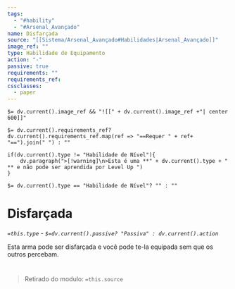 ```yaml
---
tags:
  - "#hability"
  - "#Arsenal_Avançado"
name: Disfarçada
source: "[[Sistema/Arsenal_Avançado#Habilidades|Arsenal_Avançado]]"
image_ref: ""
type: Habilidade de Equipamento
action: "-"
passive: true
requirements: ""
requirements_ref: 
cssclasses:
  - paper
---
```

`$= dv.current().image_ref && "![[" + dv.current().image_ref +"| center 600]]"`


`$= dv.current().requirements_ref? dv.current().requirements_ref.map(ref => "==Requer " + ref+ "==").join(" ") : ""`

```dataviewjs
if(dv.current().type != "Habilidade de Nível"){
	dv.paragraph(">[!warning]\n>Esta é uma **" + dv.current().type + " ** e não pode ser aprendida por Level Up ")
}
```


`$= dv.current().type == "Habilidade de Nível"? "" : ""`
# Disfarçada
*`=this.type` - `$=dv.current().passive? "Passiva" : dv.current().action`*

Esta arma pode ser disfarçada e você pode te-la equipada sem que os outros percebam.


#
> Retirado do modulo: `=this.source`
